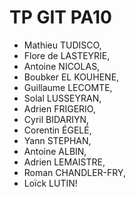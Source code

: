 ﻿# TP GIT PA10

- Mathieu TUDISCO,
- Flore de LASTEYRIE,
- Antoine NICOLAS,
- Boubker EL KOUHENE,
- Guillaume LECOMTE,
- Solal LUSSEYRAN,
- Adrien FRIGERIO,
- Cyril BIDARIYN,
- Corentin ÉGELÉ,
- Yann STEPHAN,
- Antoine ALBIN,
- Adrien LEMAISTRE,
- Roman CHANDLER-FRY,
- Loïck LUTIN!



